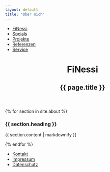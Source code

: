 ```yaml
---
layout: default
title: "Über mich"
---
```

<nav>
	<ul class="flex flex-wrap items-center mb-4">
	    <li>
		<a href="#" class="mr-4 hover:underline md:mr-6 ">FiNessi</a>
	    </li>
	    <li>
		<a href="#" class="mr-4 hover:underline md:mr-6">Socials</a>
	    </li>
	    <li>
		<a href="#" class="mr-4 hover:underline md:mr-6 ">Projekte</a>
	    </li>
	    <li>
		<a href="#" class="mr-4 hover:underline md:mr-6">Referenzen</a>
	    </li>
	    <li>
		<a href="#" class="mr-4 hover:underline md:mr-6">Service</a>
	    </li>
	</ul>
</nav>

<header class="py-12 max-w-xl mx-auto text-center">
  <h1 class="text-4xl mb-8">
      FiNessi
  </h1>
  <h2 class="text-2xl">{{ page.title }}</h2>
</header>
<main class="max-w-4xl mx-auto">
	{% for section in site.about %}
		<section class="mt-4">
			<h3 class="text-xl">{{ section.heading }}</h3>
			<p>{{ section.content | markdownify }}</p>
		</section>
	{% endfor %} 
</main>
<footer class="mt-4">
	<nav>   
		<ul class="flex flex-wrap justify-center items-center mb-4">
		    <li>
			<a href="#" class="mr-4 hover:underline md:mr-6 ">Kontakt</a>
		    </li>
		    <li>
			<a href="#" class="mr-4 hover:underline md:mr-6">Impressum</a>
		    </li>
		    <li>
			<a href="#" class="mr-4 hover:underline md:mr-6">Datenschutz</a>
		    </li>
		</ul>
	</nav>  

</footer>
